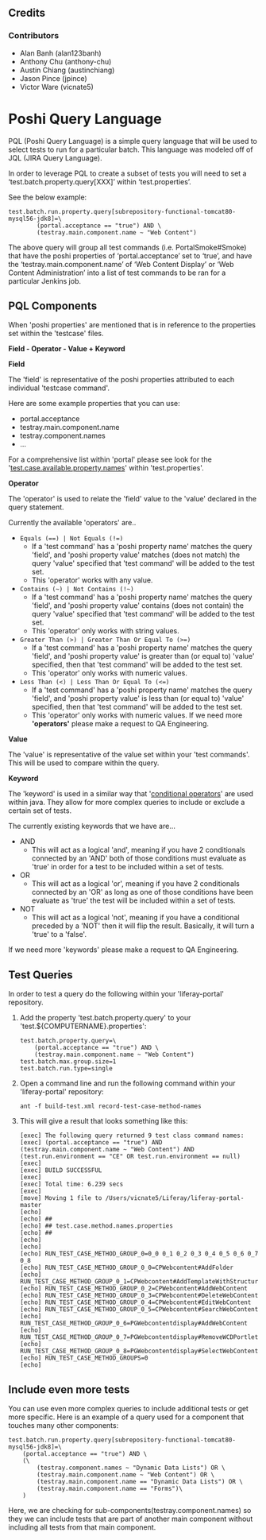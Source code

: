 Credits
-------

### Contributors

*   Alan Banh (alan123banh)
*   Anthony Chu (anthony-chu)
*   Austin Chiang (austinchiang)
*   Jason Pince (jpince)
*   Victor Ware (vicnate5)

# Poshi Query Language

PQL (Poshi Query Language) is a simple query language that will be used to select tests to run for a particular batch. This language was modeled off of JQL (JIRA Query Language).

In order to leverage PQL to create a subset of tests you will need to set a ‘test.batch.property.query[XXX]’ within ‘test.properties’.

See the below example:

```
test.batch.run.property.query[subrepository-functional-tomcat80-mysql56-jdk8]=\
		(portal.acceptance == "true") AND \
		(testray.main.component.name ~ "Web Content")
```

The above query will group all test commands (i.e. PortalSmoke#Smoke) that have the poshi properties of ‘portal.acceptance’ set to ‘true’, and have the ‘testray.main.component.name’ of ‘Web Content Display’ or ‘Web Content Administration’ into a list of test commands to be ran for a particular Jenkins job.

## PQL Components
When 'poshi properties' are mentioned that is in reference to the properties set within the 'testcase' files.

**Field - Operator - Value + Keyword**

**Field**

The 'field' is representative of the poshi properties attributed to each individual 'testcase command'.

Here are some example properties that you can use:

* portal.acceptance
* testray.main.component.name
* testray.component.names
* ...

For a comprehensive list within 'portal' please see look for the '[test.case.available.property.names](https://github.com/liferay/liferay-portal/blob/3c7b0ce/test.properties#L1016-L1080)' within 'test.properties'.

**Operator**

The 'operator' is used to relate the 'field' value to the 'value' declared in the query statement.

Currently the available 'operators' are..

* `Equals (==) | Not Equals (!=)`
	* If a 'test command' has a 'poshi property name' matches the query 'field', and 'poshi property value' matches (does not match) the query 'value' specified that 'test command' will be added to the test set.
	* This 'operator' works with any value.
* `Contains (~) | Not Contains (!~)`
	* If a 'test command' has a 'poshi property name' matches the query 'field', and 'poshi property value' contains (does not contain) the query 'value' specified that 'test command' will be added to the test set.
	* This 'operator' only works with string values.
* `Greater Than (>) | Greater Than Or Equal To (>=)`
	* If a 'test command' has a 'poshi property name' matches the query 'field', and 'poshi property value' is greater than (or equal to) 'value' specified, then that 'test command' will be added to the test set.
	* This 'operator' only works with numeric values.
* `Less Than (<) | Less Than Or Equal To (<=)`
	* If a 'test command' has a 'poshi property name' matches the query 'field', and 'poshi property value' is less than (or equal to) 'value' specified, then that 'test command' will be added to the test set.
	* This 'operator' only works with numeric values.
If we need more **'operators'** please make a request to QA Engineering.

**Value**

The 'value' is representative of the value set within your 'test commands'. This will be used to compare within the query.

**Keyword**

The 'keyword' is used in a similar way that '[conditional operators](https://docs.oracle.com/javase/tutorial/java/nutsandbolts/op2.html)' are used within java. They allow for more complex queries to include or exclude a certain set of tests.

The currently existing keywords that we have are...

* AND
	* This will act as a logical 'and', meaning if you have 2 conditionals connected by an 'AND' both of those conditions must evaluate as 'true' in order for a test to be included within a set of tests.
* OR
	* This will act as a logical 'or', meaning if you have 2 conditionals connected by an 'OR' as long as one of those conditions have been evaluate as 'true' the test will be included within a set of tests.
* NOT
	* This will act as a logical 'not', meaning if you have a conditional preceded by a 'NOT' then it will flip the result. Basically, it will turn a 'true' to a 'false'.

If we need more 'keywords' please make a request to QA Engineering.

## Test Queries
In order to test a query do the following within your 'liferay-portal' repository.

1. Add the property 'test.batch.property.query' to your 'test.${COMPUTERNAME}.properties':

	```
	test.batch.property.query=\
		(portal.acceptance == "true") AND \
		(testray.main.component.name ~ "Web Content")
	test.batch.max.group.size=1
	test.batch.run.type=single
	```

1. Open a command line and run the following command within your 'liferay-portal' repository:

	```
	ant -f build-test.xml record-test-case-method-names
	```

1. This will give a result that looks something like this:

	```
	[exec] The following query returned 9 test class command names:
	[exec] (portal.acceptance == "true") AND (testray.main.component.name ~ "Web Content") AND (test.run.environment == "CE" OR test.run.environment == null)
	[exec]
	[exec] BUILD SUCCESSFUL
	[exec]
	[exec] Total time: 6.239 secs
	[exec]
	[move] Moving 1 file to /Users/vicnate5/Liferay/liferay-portal-master
	[echo]
	[echo] ##
	[echo] ## test.case.method.names.properties
	[echo] ##
	[echo]
	[echo]
	[echo] RUN_TEST_CASE_METHOD_GROUP_0=0_0 0_1 0_2 0_3 0_4 0_5 0_6 0_7 0_8
	[echo] RUN_TEST_CASE_METHOD_GROUP_0_0=CPWebcontent#AddFolder
	[echo] RUN_TEST_CASE_METHOD_GROUP_0_1=CPWebcontent#AddTemplateWithStructure
	[echo] RUN_TEST_CASE_METHOD_GROUP_0_2=CPWebcontent#AddWebContent
	[echo] RUN_TEST_CASE_METHOD_GROUP_0_3=CPWebcontent#DeleteWebContent
	[echo] RUN_TEST_CASE_METHOD_GROUP_0_4=CPWebcontent#EditWebContent
	[echo] RUN_TEST_CASE_METHOD_GROUP_0_5=CPWebcontent#SearchWebContent
	[echo] RUN_TEST_CASE_METHOD_GROUP_0_6=PGWebcontentdisplay#AddWebContent
	[echo] RUN_TEST_CASE_METHOD_GROUP_0_7=PGWebcontentdisplay#RemoveWCDPortletSite
	[echo] RUN_TEST_CASE_METHOD_GROUP_0_8=PGWebcontentdisplay#SelectWebContent
	[echo] RUN_TEST_CASE_METHOD_GROUPS=0
	[echo]
	```

## Include even more tests

You can use even more complex queries to include additional tests or get more specific. Here is an example of a query used for a component that touches many other components:

```
test.batch.run.property.query[subrepository-functional-tomcat80-mysql56-jdk8]=\
	(portal.acceptance == "true") AND \
	(\
		(testray.component.names ~ "Dynamic Data Lists") OR \
		(testray.main.component.name ~ "Web Content") OR \
		(testray.main.component.name == "Dynamic Data Lists") OR \
		(testray.main.component.name == "Forms")\
	)
```

Here, we are checking for sub-components(testray.component.names) so they we can include tests that are part of another main component without including all tests from that main component.

